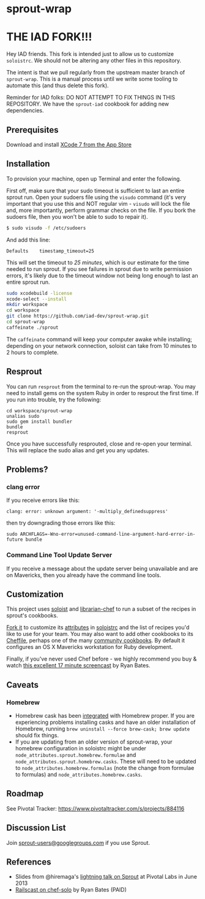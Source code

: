 # sprout-wrap

# THE IAD FORK!!!

Hey IAD friends. This fork is intended just to allow us to customize `soloistrc`. We should not be altering any other files in this repository.

The intent is that we pull regularly from the upstream master branch of `sprout-wrap`. This is a manual process until we write some tooling
to automate this (and thus delete this fork).

Reminder for IAD folks: DO NOT ATTEMPT TO FIX THINGS IN THIS REPOSITORY. We have the `sprout-iad` cookbook for adding new dependencies.

## Prerequisites

Download and install [XCode 7 from the App Store](https://itunes.apple.com/us/app/xcode/id497799835?mt=12)

## Installation

To provision your machine, open up Terminal and enter the following.

First off, make sure that your sudo timeout is sufficient to last an entire sprout run. Open your sudoers file using the `visudo` command (it's very important that you use this and NOT regular vim - `visudo` will lock the file and, more importantly, perform grammar checks on the file. If you bork the sudoers file, then you won't be able to sudo to repair it).

```sh
$ sudo visudo -f /etc/sudoers
```

And add this line:

```
Defaults    timestamp_timeout=25
```

This will set the timeout to *25 minutes*, which is our estimate for the time needed to run sprout. If you see failures in sprout due to write permission errors, it's likely due to the timeout window not being long enough to last an entire sprout run. 
 
 ```sh
sudo xcodebuild -license
xcode-select --install
mkdir workspace
cd workspace
git clone https://github.com/iad-dev/sprout-wrap.git
cd sprout-wrap
caffeinate ./sprout
```

The `caffeinate` command will keep your computer awake while installing; depending on your network connection, soloist can take from 10 minutes to 2 hours to complete.

## Resprout
You can run `resprout` from the terminal to re-run the sprout-wrap. You may need to install gems on the system Ruby in order to resprout the first time. If you run into trouble, try the following:
```
cd workspace/sprout-wrap
unalias sudo
sudo gem install bundler
bundle
resprout
```

Once you have successfully resprouted, close and re-open your terminal. This will replace the sudo alias and get you any updates.

## Problems?

### clang error

If you receive errors like this:

    clang: error: unknown argument: '-multiply_definedsuppress'

then try downgrading those errors like this:

    sudo ARCHFLAGS=-Wno-error=unused-command-line-argument-hard-error-in-future bundle

### Command Line Tool Update Server

If you receive a message about the update server being unavailable and are on Mavericks, then you already have the command line tools.

## Customization

This project uses [soloist](https://github.com/mkocher/soloist) and [librarian-chef](https://github.com/applicationsonline/librarian-chef)
to run a subset of the recipes in sprout's cookbooks.

[Fork it](https://github.com/pivotal-sprout/sprout-wrap/fork) to 
customize its [attributes](http://docs.chef.io/attributes.html) in [soloistrc](/soloistrc) and the list of recipes 
you'd like to use for your team. You may also want to add other cookbooks to its [Cheffile](/Cheffile), perhaps one 
of the many [community cookbooks](https://supermarket.chef.io/cookbooks). By default it configures an OS X 
Mavericks workstation for Ruby development.

Finally, if you've never used Chef before - we highly recommend you buy &amp; watch [this excellent 17 minute screencast](http://railscasts.com/episodes/339-chef-solo-basics) by Ryan Bates. 

## Caveats

### Homebrew

- Homebrew cask has been [integrated](https://github.com/caskroom/homebrew-cask/pull/15381) with Homebrew proper. If you are experiencing problems installing casks and
  have an older installation of Homebrew, running `brew uninstall --force brew-cask; brew update` should fix things.
- If you are updating from an older version of sprout-wrap, your homebrew configuration in soloistrc might be under `node_attributes.sprout.homebrew.formulae`
  and `node_attributes.sprout.homebrew.casks`. These will need to be updated to `node_attributes.homebrew.formulas` (note the change from formulae to formulas)
  and `node_attributes.homebrew.casks`.

## Roadmap

See Pivotal Tracker: <https://www.pivotaltracker.com/s/projects/884116>

## Discussion List

  Join [sprout-users@googlegroups.com](https://groups.google.com/forum/#!forum/sprout-users) if you use Sprout.

## References

* Slides from @hiremaga's [lightning talk on Sprout](http://sprout-talk.cfapps.io/) at Pivotal Labs in June 2013
* [Railscast on chef-solo](http://railscasts.com/episodes/339-chef-solo-basics) by Ryan Bates (PAID)

